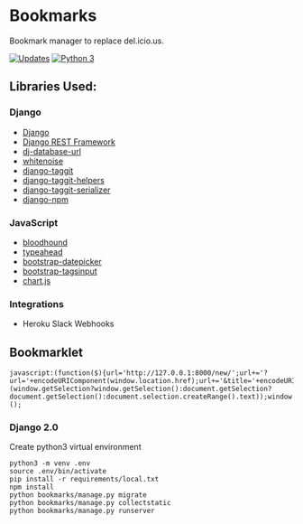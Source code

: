 # Bookmarks

Bookmark manager to replace del.icio.us.

[![Updates](https://pyup.io/repos/github/tom-henderson/bookmarks/shield.svg)](https://pyup.io/repos/github/tom-henderson/bookmarks/)
[![Python 3](https://pyup.io/repos/github/tom-henderson/bookmarks/python-3-shield.svg)](https://pyup.io/repos/github/tom-henderson/bookmarks/)


## Libraries Used:

### Django
- [Django](https://www.djangoproject.com/)
- [Django REST Framework](http://www.django-rest-framework.org/)
- [dj-database-url](https://github.com/kennethreitz/dj-database-url)
- [whitenoise](https://github.com/evansd/whitenoise)
- [django-taggit](https://github.com/alex/django-taggit)
- [django-taggit-helpers](https://github.com/mfcovington/django-taggit-helpers)
- [django-taggit-serializer](https://github.com/glemmaPaul/django-taggit-serializer)
- [django-npm](https://github.com/kevin1024/django-npm)

### JavaScript
- [bloodhound](https://github.com/twitter/typeahead.js)
- [typeahead](https://github.com/twitter/typeahead.js)
- [bootstrap-datepicker](https://github.com/eternicode/bootstrap-datepicker)
- [bootstrap-tagsinput](https://github.com/bootstrap-tagsinput/bootstrap-tagsinput)
- [chart.js](https://github.com/chartjs/Chart.js)

### Integrations
- Heroku Slack Webhooks

## Bookmarklet
```
javascript:(function($){url='http://127.0.0.1:8000/new/';url+='?url='+encodeURIComponent(window.location.href);url+='&title='+encodeURIComponent(document.title);url+='&description='+encodeURIComponent(''+(window.getSelection?window.getSelection():document.getSelection?document.getSelection():document.selection.createRange().text));window.open(url,"_self");})();
```

### Django 2.0

Create python3 virtual environment

```
python3 -m venv .env
source .env/bin/activate
pip install -r requirements/local.txt
npm install
python bookmarks/manage.py migrate
python bookmarks/manage.py collectstatic
python bookmarks/manage.py runserver
```